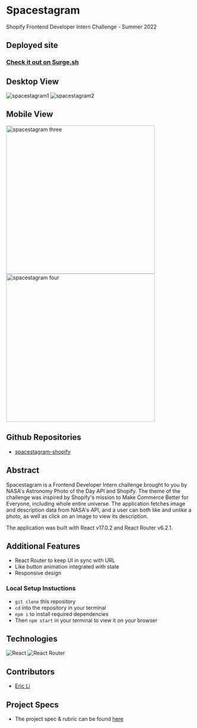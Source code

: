 # Spacestagram
Shopify Frontend Developer Intern Challenge - Summer 2022
## Deployed site
### [Check it out on Surge.sh](https://spacestagram-shopify.surge.sh/)

## Desktop View
![spacestagram1](https://user-images.githubusercontent.com/75854628/149461843-743d46fc-151a-41a9-87c8-15ce21f9835d.png)
![spacestagram2](https://user-images.githubusercontent.com/75854628/149461956-6e44c7ff-6ff9-41b5-b4a2-bfe99dadef12.png)

## Mobile View
<p float="left">
  <img alt="spacestagram three" src="https://user-images.githubusercontent.com/75854628/149462179-58d22bb5-3ba6-460d-b5e5-8a26fe9857bf.png" width="400" />
  <img alt="spacestagram four" src="https://user-images.githubusercontent.com/75854628/149462231-06ffa7f0-6a26-4fdf-bcc5-bb5bbab03764.png" width="400" />
</p>

## Github Repositories
- [spacestagram-shopify](https://github.com/dorifuto-dev/spacestagram-shopify)

## Abstract
  Spacestagram is a Frontend Developer Intern challenge brought to you by NASA's Astronomy Photo of the Day API and Shopify. The theme of the challenge was inspired by Shopify's mission to Make Commerce Better for Everyone, including whole entire universe. The application fetches image and description data from NASA's API, and a user can both like and unlike a photo, as well as click on an image to view its description.
 
  The application was built with React v17.0.2 and React Router v6.2.1. 
  
## Additional Features
- React Router to keep UI in sync with URL
- Like button animation integrated with state
- Responsive design

### Local Setup Instuctions
- `git clone` this repository
- `cd` into the repository in your terminal
- `npm i` to install required dependencies
- Then `npm start` in your terminal to view it on your browser

## Technologies
![React](https://img.shields.io/badge/react-%2320232a.svg?style=for-the-badge&logo=react&logoColor=%2361DAFB)
![React Router](https://img.shields.io/badge/React_Router-CA4245?style=for-the-badge&logo=react-router&logoColor=white)

## Contributors
- [Eric Li](https://github.com/dorifuto-dev) 

## Project Specs
  - The project spec & rubric can be found [here](https://docs.google.com/document/d/13zXpyrC2yGxoLXKktxw2VJG2Jw8SdUfliLM-bYQLjqE/edit)

